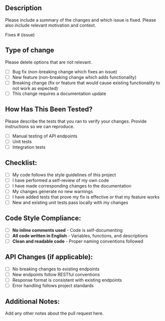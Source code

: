 ## Description

Please include a summary of the changes and which issue is fixed. Please also include relevant motivation and context.

Fixes # (issue)

## Type of change

Please delete options that are not relevant.

- [ ] Bug fix (non-breaking change which fixes an issue)
- [ ] New feature (non-breaking change which adds functionality)
- [ ] Breaking change (fix or feature that would cause existing functionality to not work as expected)
- [ ] This change requires a documentation update

## How Has This Been Tested?

Please describe the tests that you ran to verify your changes. Provide instructions so we can reproduce.

- [ ] Manual testing of API endpoints
- [ ] Unit tests
- [ ] Integration tests

## Checklist:

- [ ] My code follows the style guidelines of this project
- [ ] I have performed a self-review of my own code
- [ ] I have made corresponding changes to the documentation
- [ ] My changes generate no new warnings
- [ ] I have added tests that prove my fix is effective or that my feature works
- [ ] New and existing unit tests pass locally with my changes

## Code Style Compliance:

- [ ] **No inline comments used** - Code is self-documenting
- [ ] **All code written in English** - Variables, functions, and descriptions
- [ ] **Clean and readable code** - Proper naming conventions followed

## API Changes (if applicable):

- [ ] No breaking changes to existing endpoints
- [ ] New endpoints follow RESTful conventions
- [ ] Response format is consistent with existing endpoints
- [ ] Error handling follows project standards

## Additional Notes:

Add any other notes about the pull request here.
